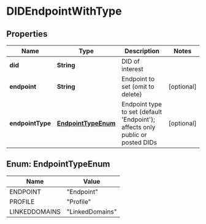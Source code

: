 

# DIDEndpointWithType


## Properties

Name | Type | Description | Notes
------------ | ------------- | ------------- | -------------
**did** | **String** | DID of interest | 
**endpoint** | **String** | Endpoint to set (omit to delete) |  [optional]
**endpointType** | [**EndpointTypeEnum**](#EndpointTypeEnum) | Endpoint type to set (default &#39;Endpoint&#39;); affects only public or posted DIDs |  [optional]



## Enum: EndpointTypeEnum

Name | Value
---- | -----
ENDPOINT | &quot;Endpoint&quot;
PROFILE | &quot;Profile&quot;
LINKEDDOMAINS | &quot;LinkedDomains&quot;



